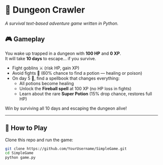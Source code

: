 # 🏰 Dungeon Crawler
*A survival text-based adventure game written in Python.*

## 🎮 Gameplay
You wake up trapped in a dungeon with **100 HP** and **0 XP**.  
It will take **10 days** to escape… if you survive.  

- Fight goblins ⚔️ (risk HP, gain XP)  
- Avoid fights 🙅 (60% chance to find a potion — healing or poison)  
- On day 5 📖, find a spellbook that changes everything:
  - All potions become healing  
  - Unlock the **Fireball spell** at 100 XP (no HP loss in fights)  
  - Learn about the rare **Super Potion** (15% drop chance, restores full HP)  

Win by surviving all 10 days and escaping the dungeon alive!

---

## 🚀 How to Play
Clone this repo and run the game:
```bash
git clone https://github.com/YourUsername/SimpleGame.git
cd SimpleGame
python game.py
